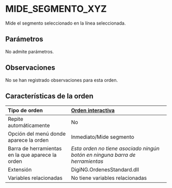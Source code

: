 # MIDE\_SEGMENTO\_XYZ

Mide el segmento seleccionado en la línea seleccionada.

## Parámetros

No admite parámetros.

## Observaciones

No se han registrado observaciones para esta orden.

## Características de la orden

| Tipo de orden | [Orden interactiva](mide-segmento-xyz.md) |
| :--- | :--- |
| Repite automáticamente | No |
| Opción del menú donde aparece la orden | Inmediato/Mide segmento |
| Barra de herramientas en la que aparece la orden | _Esta orden no tiene asociado ningún botón en ninguna barra de herramientas_ |
| Extensión | DigiNG.OrdenesStandard.dll |
| Variables relacionadas | No tiene variables relacionadas |

